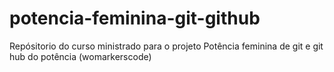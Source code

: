 # potencia-feminina-git-github
Repósitorio do curso ministrado para o projeto Potência feminina de git e git hub do potência (womarkerscode)

